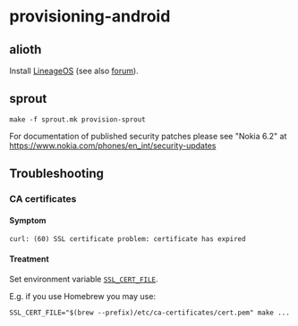 # provisioning-android

## alioth

Install [LineageOS](https://wiki.lineageos.org/devices/alioth/install) (see also [forum](https://forum.xda-developers.com/t/rom-official-alioth-aliothin-12-1-lineageos-19-1.4418635/)).

## sprout

```
make -f sprout.mk provision-sprout
```

For documentation of published security patches please see "Nokia 6.2" at https://www.nokia.com/phones/en_int/security-updates

## Troubleshooting

### CA certificates

#### Symptom

```
curl: (60) SSL certificate problem: certificate has expired
```

#### Treatment

Set environment variable [`SSL_CERT_FILE`](https://manpages.debian.org/experimental/openssl/openssl-env.7ssl.en.html).

E.g. if you use Homebrew you may use:
```
SSL_CERT_FILE="$(brew --prefix)/etc/ca-certificates/cert.pem" make ...
```
